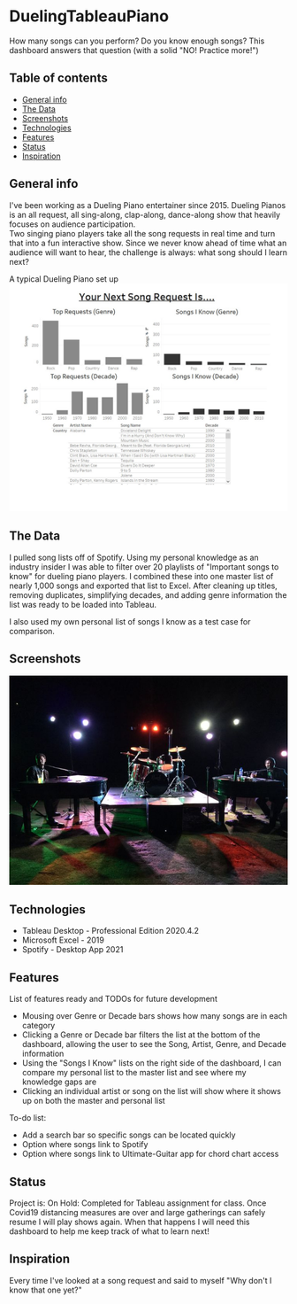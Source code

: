 # DuelingTableauPiano
How many songs can you perform? Do you know enough songs? This dashboard answers that question (with a solid "NO! Practice more!")

## Table of contents
* [General info](#general-info)
* [The Data](#the-data)
* [Screenshots](#screenshots)
* [Technologies](#technologies)
* [Features](#features)
* [Status](#status)
* [Inspiration](#inspiration)


## General info
I've been working as a Dueling Piano entertainer since 2015. Dueling Pianos is an all request, all sing-along, clap-along, dance-along show that heavily focuses on audience participation.  
Two singing piano players take all the song requests in real time and turn that into a fun interactive show. Since we never know ahead of time what an audience will want to hear, the challenge is always: what song should I learn next?

A typical Dueling Piano set up
![Example screenshot](./screenshot.jpg)

## The Data
I pulled song lists off of Spotify. Using my personal knowledge as an industry insider I was able to filter over 20 playlists of "Important songs to know" for dueling piano players. I combined these into one master list of nearly 1,000 songs and exported that list to Excel. After cleaning up titles, removing duplicates, simplifying decades, and adding genre information the list was ready to be loaded into Tableau. 

I also used my own personal list of songs I know as a test case for comparison. 

## Screenshots
![Example screenshot](./Dueling_Pianos.jpg)

## Technologies
* Tableau Desktop - Professional Edition 2020.4.2
* Microsoft Excel - 2019
* Spotify - Desktop App 2021


## Features
List of features ready and TODOs for future development
* Mousing over Genre or Decade bars shows how many songs are in each category
* Clicking a Genre or Decade bar filters the list at the bottom of the dashboard, allowing the user to see the Song, Artist, Genre, and Decade information
* Using the "Songs I Know" lists on the right side of the dashboard, I can compare my personal list to the master list and see where my knowledge gaps are
* Clicking an individual artist or song on the list will show where it shows up on both the master and personal list

To-do list:
* Add a search bar so specific songs can be located quickly
* Option where songs link to Spotify 
* Option where songs link to Ultimate-Guitar app for chord chart access

## Status
Project is: On Hold: Completed for Tableau assignment for class. Once Covid19 distancing measures are over and large gatherings can safely resume I will play shows again. When that happens I will need this dashboard to help me keep track of what to learn next! 

## Inspiration
Every time I've looked at a song request and said to myself "Why don't I know that one yet?"

